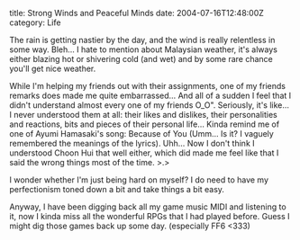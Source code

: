 title: Strong Winds and Peaceful Minds
date: 2004-07-16T12:48:00Z
category: Life

The rain is getting nastier by the day, and the wind is really relentless in some way. Bleh… I hate to mention about Malaysian weather, it's always either blazing hot or shivering cold (and wet) and by some rare chance you'll get nice weather.

While I'm helping my friends out with their assignments, one of my friends remarks does made me quite embarrassed… And all of a sudden I feel that I didn't understand almost every one of my friends O\_O". Seriously, it's like… I never understood them at all: their likes and dislikes, their personalities and reactions, bits and pieces of their personal life… Kinda remind me of one of Ayumi Hamasaki's song: Because of You (Umm… Is it? I vaguely remembered the meanings of the lyrics). Uhh… Now I don't think I understood Choon Hui that well either, which did made me feel like that I said the wrong things most of the time. >.>

I wonder whether I'm just being hard on myself? I do need to have my perfectionism toned down a bit and take things a bit easy.

Anyway, I have been digging back all my game music MIDI and listening to it, now I kinda miss all the wonderful RPGs that I had played before. Guess I might dig those games back up some day. (especially FF6 <333)
